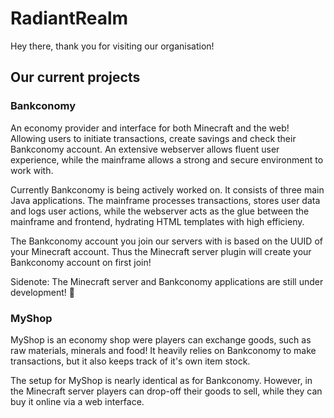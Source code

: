 # RadiantRealm

Hey there, thank you for visiting our organisation!

## Our current projects

### Bankconomy
An economy provider and interface for both Minecraft and the web! Allowing users to initiate transactions, create savings and check their Bankconomy account. An extensive webserver allows fluent user experience, while the mainframe allows a strong and secure environment to work with.

Currently Bankconomy is being actively worked on. It consists of three main Java applications. The mainframe processes transactions, stores user data and logs user actions, while the webserver acts as the glue between the mainframe and frontend, hydrating HTML templates with high efficieny.

The Bankconomy account you join our servers with is based on the UUID of your Minecraft account. Thus the Minecraft server plugin will create your Bankconomy account on first join!

Sidenote: The Minecraft server and Bankconomy applications are still under development! 🤫

### MyShop
MyShop is an economy shop were players can exchange goods, such as raw materials, minerals and food! It heavily relies on Bankconomy to make transactions, but it also keeps track of it's own item stock.

The setup for MyShop is nearly identical as for Bankconomy. However, in the Minecraft server players can drop-off their goods to sell, while they can buy it online via a web interface.
